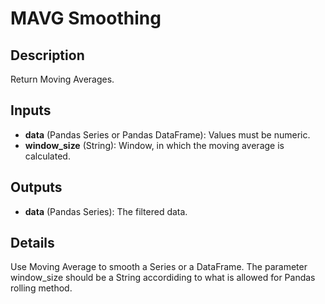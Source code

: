 # MAVG Smoothing

## Description
Return Moving Averages.

## Inputs
* **data** (Pandas Series or Pandas DataFrame): Values must be numeric.
* **window_size** (String): Window, in which the moving average is calculated. 

## Outputs
* **data** (Pandas Series): The filtered data.

## Details
Use Moving Average to smooth a Series or a DataFrame. The parameter window_size should be a String accordiding to what is allowed for Pandas rolling method.
